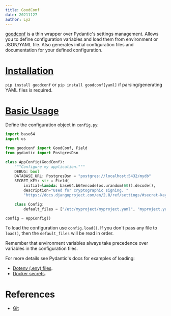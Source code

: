```yaml
---
title: GoodConf
date: 20211127
author: Lyz
---
```


[goodconf](https://github.com/lincolnloop/goodconf/) is a thin wrapper over
Pydantic's settings management. Allows you to define configuration variables and
load them from environment or JSON/YAML file. Also generates initial
configuration files and documentation for your defined configuration.

# [Installation](https://github.com/lincolnloop/goodconf/#installation)

`pip install goodconf` or `pip install goodconf[yaml]` if parsing/generating
YAML files is required.

# [Basic Usage](https://github.com/lincolnloop/goodconf/#quick-start)

Define the configuration object in `config.py`:

```python
import base64
import os

from goodconf import GoodConf, Field
from pydantic import PostgresDsn

class AppConfig(GoodConf):
    """Configure my application."""
    DEBUG: bool
    DATABASE_URL: PostgresDsn = "postgres://localhost:5432/mydb"
    SECRET_KEY: str = Field(
        initial=lambda: base64.b64encode(os.urandom(60)).decode(),
        description="Used for cryptographic signing. "
        "https://docs.djangoproject.com/en/2.0/ref/settings/#secret-key")

    class Config:
        default_files = ["/etc/myproject/myproject.yaml", "myproject.yaml"]

config = AppConfig()
```

To load the configuration use `config.load()`. If you don't pass any file to
`load()`, then the `default_files` will be read in order.

Remember that environment variables always take precedence over variables in the
configuration files.

For more details see Pydantic's docs for examples of loading:

* [Dotenv (.env)
    files](https://pydantic-docs.helpmanual.io/usage/settings/#dotenv-env-support).
* [Docker
    secrets](https://pydantic-docs.helpmanual.io/usage/settings/#secret-support).

# References

* [Git](https://github.com/lincolnloop/goodconf/)
